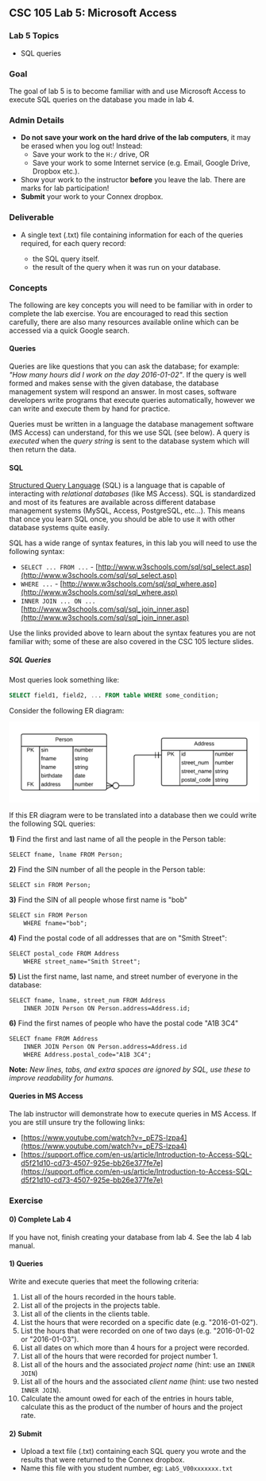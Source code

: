 ## CSC 105 Lab 5: Microsoft Access

### Lab 5 Topics

* SQL queries
 
### Goal

The goal of lab 5 is to become familiar with and use Microsoft Access to execute SQL queries on the database you made in lab 4. 

### Admin Details

* **Do not save your work on the hard drive of the lab computers**, it may be erased when you log out! Instead:  
    * Save your work to the `H:/` drive, OR
    * Save your work to some Internet service (e.g. Email, Google Drive, Dropbox etc.). 
* Show your work to the instructor **before** you leave the lab. There are marks for lab participation!
* **Submit** your work to your Connex dropbox. 

### Deliverable

* A single text (.txt) file containing information for each of the queries required, for each query record: 

    * the SQL query itself.
    * the result of the query when it was run on your database. 


### Concepts

The following are key concepts you will need to be familiar with in order to complete the lab exercise. You are encouraged to read this section carefully, there are also many resources available online which can be accessed via a quick Google search. 

#### Queries

Queries are like questions that you can ask the database; for example: *"How many hours did I work on the day 2016-01-02"*. If the query is well formed and makes sense with the given database, the database management system will respond an answer. In most cases, software developers write programs that execute queries automatically, however we can write and execute them by hand for practice. 

Queries must be written in a language the database management software (MS Access) can understand, for this we use SQL (see below). A query is *executed* when the *query string* is sent to the database system which will then return the data. 


#### SQL 

[Structured Query Language](https://en.wikipedia.org/wiki/SQL) (SQL) is a language that is capable of interacting with *relational databases* (like MS Access). SQL is standardized and most of its features are available across different database management systems (MySQL, Access, PostgreSQL, etc...). This means that once you learn SQL once, you should be able to use it with other database systems quite easily. 

SQL has a wide range of syntax features, in this lab you will need to use the following syntax: 

* `SELECT ... FROM ...` - [http://www.w3schools.com/sql/sql_select.asp](http://www.w3schools.com/sql/sql_select.asp)
* `WHERE ...` - [http://www.w3schools.com/sql/sql_where.asp](http://www.w3schools.com/sql/sql_where.asp)
* `INNER JOIN ... ON ...` [http://www.w3schools.com/sql/sql_join_inner.asp](http://www.w3schools.com/sql/sql_join_inner.asp)

Use the links provided above to learn about the syntax features you are not familiar with; some of these are also covered in the CSC 105 lecture slides.

##### SQL Queries

Most queries look something like: 

```SQL
SELECT field1, field2, ... FROM table WHERE some_condition; 
``` 

Consider the following ER diagram: 

<div style="text-align:center">
    <img src="img/relationship-sample.png" width=600/>
</div>

If this ER diagram were to be translated into a database then we could write the following SQL queries: 

**1)** Find the first and last name of all the people in the Person table:
    
    SELECT fname, lname FROM Person;

**2)** Find the SIN number of all the people in the Person table:
    
    SELECT sin FROM Person;

**3)** Find the SIN of all people whose first name is "bob"
    
    SELECT sin FROM Person 
        WHERE fname="bob";

**4)** Find the postal code of all addresses that are on "Smith Street":
    
    SELECT postal_code FROM Address 
        WHERE street_name="Smith Street";
     
**5)** List the first name, last name, and street number of everyone in the database:
    
    SELECT fname, lname, street_num FROM Address 
        INNER JOIN Person ON Person.address=Address.id;

**6)** Find the first names of people who have the postal code "A1B 3C4"
    
    SELECT fname FROM Address 
        INNER JOIN Person ON Person.address=Address.id 
        WHERE Address.postal_code="A1B 3C4";
    
**Note:** *New lines, tabs, and extra spaces are ignored by SQL, use these to improve readability for humans.*

#### Queries in MS Access

The lab instructor will demonstrate how to execute queries in MS Access. If you are still unsure try the following links: 

* [https://www.youtube.com/watch?v=_pE7S-lzpa4](https://www.youtube.com/watch?v=_pE7S-lzpa4)
* [https://support.office.com/en-us/article/Introduction-to-Access-SQL-d5f21d10-cd73-4507-925e-bb26e377fe7e](https://support.office.com/en-us/article/Introduction-to-Access-SQL-d5f21d10-cd73-4507-925e-bb26e377fe7e)

### Exercise

#### 0) Complete Lab 4

If you have not, finish creating your database from lab 4. See the lab 4 lab manual. 

#### 1) Queries

Write and execute queries that meet the following criteria: 

1. List all of the hours recorded in the hours table.
2. List all of the projects in the projects table.
3. List all of the clients in the clients table.
4. List the hours that were recorded on a specific date (e.g. "2016-01-02").
5. List the hours that were recorded on one of two days (e.g. "2016-01-02 or "2016-01-03").
6. List all dates on which more than 4 hours for a project were recorded. 
7. List all of the hours that were recorded for project number 1. 
8. List all of the hours and the associated *project name* (hint: use an `INNER JOIN`)
9. List all of the hours and the associated *client name* (hint: use two nested `INNER JOIN`). 
10. Calculate the amount owed for each of the entries in hours table, calculate this as the product of the number of hours and the project rate. 

#### 2) Submit

* Upload a text file (.txt) containing each SQL query you wrote and the results that were returned to the Connex dropbox.
* Name this file with you student number, eg: `Lab5_V00xxxxxxx.txt`

